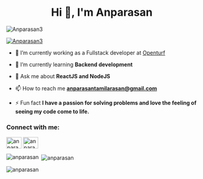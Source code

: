 <h1 align="center">Hi 👋, I'm Anparasan</h1>
<p align="left"> <img src="https://komarev.com/ghpvc/?username=Anparasan3&label=Profile%20views&color=0e75b6&style=flat" alt="Anparasan3" /> </p>

<p align="left"> <a href="https://github.com/ryo-ma/github-profile-trophy"><img src="https://github-profile-trophy.vercel.app/?username=Anparasan3" alt="Anparasan3" /></a> </p>

<!--- 
- 👋 Hi, I’m Anparasan, 
--->

- 🔭 I’m currently working as a Fullstack developer at [Openturf](https://www.openturf.in/)

- 🌱 I’m currently learning **Backend development**

- 💬 Ask me about **ReactJS and NodeJS**

- 📫 How to reach me **anparasantamilarasan@gmail.com**

- ⚡ Fun fact **I have a passion for solving problems and love the feeling of seeing my code come to life.**

<h3 align="left">Connect with me:</h3>
<p align="left">
<a href="https://www.linkedin.com/in/anparasan-t-52a954219/" target="blank"><img align="center" src="https://raw.githubusercontent.com/rahuldkjain/github-profile-readme-generator/master/src/images/icons/Social/linked-in-alt.svg" alt="anparasan" height="30" width="40" /></a>
<a href="https://www.instagram.com/anpu_tamilan/" target="blank"><img align="center" src="https://raw.githubusercontent.com/rahuldkjain/github-profile-readme-generator/master/src/images/icons/Social/instagram.svg" alt="anparasan" height="30" width="40" /></a>
</p>


<p><img align="left" src="https://github-readme-stats.vercel.app/api/top-langs?username=anparasan3&show_icons=true&locale=en&layout=compact" alt="anparasan" /></p>

<p>&nbsp;<img align="center" src="https://github-readme-stats.vercel.app/api?username=anparasan3&show_icons=true&locale=en" alt="anparasan" /></p>

<p><img align="center" src="https://github-readme-streak-stats.herokuapp.com/?user=anparasan3&" alt="anparasan" /></p>

<!---
Anparasan3/Anparasan3 is a ✨ special ✨ repository because its `README.md` (this file) appears on your GitHub profile.
You can click the Preview link to take a look at your changes.
--->
